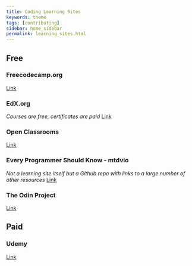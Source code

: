 ```yaml
---
title: Coding Learning Sites
keywords: theme
tags: [contributing]
sidebar: home_sidebar
permalink: learning_sites.html
---
```


## Free

### Freecodecamp.org
[Link](freecodecamp.org)

### EdX.org
_Courses are free, certificates are paid_
[Link](https://www.edx.org/course/subject/computer-science)

### Open Classrooms
[Link](https://openclassrooms.com/en/courses)

### Every Programmer Should Know - mtdvio
_Not a learning site itself but a Github repo with links to a large number of other resources_
[Link](https://github.com/mtdvio/every-programmer-should-know)

### The Odin Project
[Link](https://www.theodinproject.com/)


## Paid

### Udemy
[Link](https://www.udemy.com/)